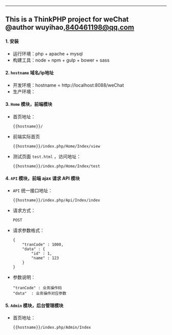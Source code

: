 ﻿---
This is a ThinkPHP project for weChat <br/>
@author wuyihao,840461198@qq.com
---

#### 1. 安装
*   运行环境：php + apache + mysql
*   构建工具：node + npm + gulp + bower + sass

#### 2. `hostname` 域名/ip地址
*   开发环境：hostname = http://localhost:8088/weChat
*   生产环境：

#### 3. `Home` 模块，前端模块
*   首页地址：
        
        {{hostname}}/
       
        
*   前端实际首页

        {{hostname}}/index.php/Home/Index/view
        
*   测试页面 `test.html` ，访问地址：
        
        {{hostname}}/index.php/Home/Index/test
        
#### 4. `API` 模块，前端 ajax 请求 API 模块
*   `API` 统一接口地址：

        {{hostname}}/index.php/Api/Index/index
        
*   请求方式：
        
        POST

*   请求参数格式：

        {
            "tranCode" : 1000,
            "data" : {
                "id" : 1,
                "name" : 123
            }
        }

*   参数说明：
  
        "tranCode" : 业务操作码
        "data"  : 业务操作对应参数

#### 5. `Admin` 模块，后台管理模块
*   首页地址：

        {{hostname}}/index.php/Admin/Index
